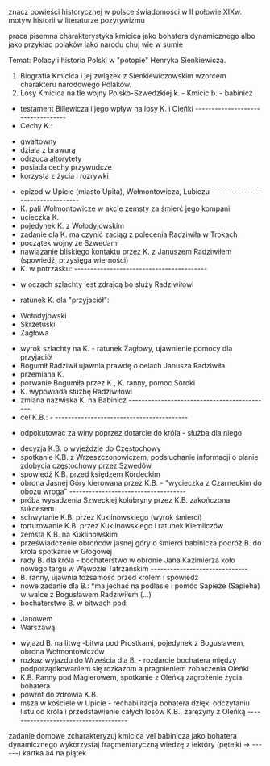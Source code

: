 znacz powieści historycznej w polsce świadomości w II połowie XIXw. 
motyw historii w literaturze pozytywizmu

praca pisemna charakterystyka kmicica jako bohatera dynamicznego albo jako przykład polaków jako narodu chuj wie w sumie 


Temat: Polacy i historia Polski w "potopie" Henryka Sienkiewicza.
1. Biografia Kmicica i jej związek z Sienkiewiczowskim wzorcem charakteru narodowego Polaków. 
2. Losy Kmicica na tle wojny Polsko-Szwedzkiej 
k. - Kmicic    b. - babinicz
- testament Billewicza i jego wpływ na losy K. i Oleńki   ----------------------------------
- Cechy K.:
* gwałtowny 
* działa z brawurą
* odrzuca ałtorytety 
* posiada cechy przywudcze 
* korzysta z życia i rozrywki
- epizod w Upicie (miasto Upita), Wołmontowicza, Lubiczu   ---------------------------------
- K. pali Wołmontowicze w akcie zemsty za śmierć jego kompani 
- ucieczka K. 
- pojedynek K. z Wołodyjowskim 
- zadanie dla K. ma czynić zaciąg z polecenia Radziwiła w Trokach 
- początek wojny ze Szwedami 
- nawiązanie bliskiego kontaktu przez K. z Januszem Radziwiłem (spowiedź, przysięga wierności) 
- K. w potrzasku:                                          -----------------------------------------
* w oczach szlachty jest zdrajcą bo służy Radziwiłowi
- ratunek K. dla "przyjaciół": 
* Wołodyjowski 
* Skrzetuski
* Zagłowa 
- wyrok szlachty na K. - ratunek Zagłowy, ujawnienie pomocy dla przyjaciół 
- Bogumił Radziwił ujawnia prawdę o celach Janusza Radziwiła 
- przemiana K. 
- porwanie Bogumiła przez K., K. ranny, pomoc Soroki
- K. wypowiada służbę Radziwiłowi 
- zmiana nazwiska K. na Babinicz                           --------------------------------------------
- cel K.B.:                                               - -----------------------------------------
* odpokutować za winy poprzez dotarcie do króla - służba dla niego
- decyzja K.B. o wyjeździe do Częstochowy
- spotkanie K.B. z Wrzeszczonowiczem, podsłuchanie informacji o planie zdobycia częstochowy przez Szwedów
- spowiedź K.B. przed księdzem Kordeckim 
- obrona Jasnej Góry kierowana przez K.B. - "wycieczka z Czarneckim do obozu wroga"                        ------------------------------------
- próba wysadzenia Szweckiej kolubryny przez K.B. zakończona sukcesem 
- schwytanie K.B. przez Kuklinowskiego (wyrok śmierci)
- torturowanie K.B. przez Kuklinowskiego i ratunek Kiemliczów 
- zemsta K.B. na Kuklinowskim
- przeświadczenie obrońców jasnej góry o śmierci babinicza podróż B. do króla spotkanie w Głogowej 
- rady B. dla króla - bochaterstwo w obronie Jana Kazimierza koło nowego targu w Wąwozie Tatrzańskim                    ------------------------------
- B. ranny, ujawnia tożsamość przed królem i spowiedź 
- nowe zadanie dla B.:
*ma jechać na podlasie i pomóc Sapieże (Sapieha) w walce z Bogusławem Radziwiłem 
(...)
- bochaterstwo B. w bitwach pod:
* Janowem
* Warszawą
- wyjazd B. na litwę -bitwa pod Prostkami, pojedynek z Bogusławem, obrona Wołmontowiczów 
- rozkaz wyjazdu do Wrześcia dla B. - rozdarcie bochatera między podporządkowaniem się rozkazom a pragnieniem zobaczenia Oleńki 
- K.B. Ranny pod Magierowem, spotkanie z Oleńką zagrożenie życia bohatera 
- powrót do zdrowia K.B. 
- msza w kościele w Upicie - rechabilitacja bohatera dzięki odczytaniu listu od króla i przedstawienie całych losów K.B., zaręzyny z Oleńką         -------------------------------------

zadanie domowe zcharakteryzuj kmicica vel babinicza jako bohatera dynamicznego wykorzystaj fragmentaryczną wiedzę z lektóry (pętelki → ------) kartka a4 na piątek 

